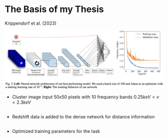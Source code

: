 # The Basis of my Thesis

Krippendorf et al. (2023)

<div class="grid grid-cols-3 justify-center justify-items-center items-start">
<div class="col-span-2 self-center">
  <img src="/src/images/baseline_architecture.png" class="max-h-100 shadow-xl" />
</div>
<div class="list ml-5">

* Cluster image input 50x50 pixels with 10 frequency bands $0.25keV < \nu < 2.3keV$
* Redshift data is added to the dense network for distance information
* Optimized training parameters for the task

</div>
</div>

<style>

  .list li{
    margin-bottom: 1.8rem !important;
  }
</style>